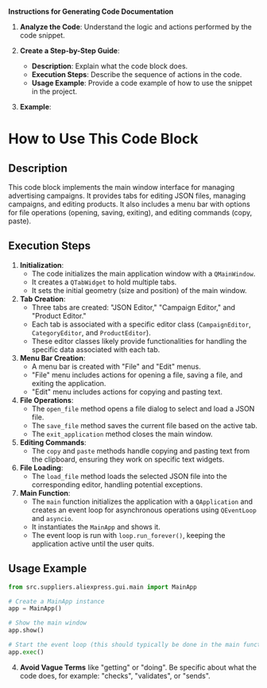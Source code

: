 **Instructions for Generating Code Documentation**

1. **Analyze the Code**: Understand the logic and actions performed by the code snippet.

2. **Create a Step-by-Step Guide**:
    - **Description**: Explain what the code block does.
    - **Execution Steps**: Describe the sequence of actions in the code.
    - **Usage Example**: Provide a code example of how to use the snippet in the project.

3. **Example**:

How to Use This Code Block
=========================================================================================

Description
-------------------------
This code block implements the main window interface for managing advertising campaigns. It provides tabs for editing JSON files, managing campaigns, and editing products. It also includes a menu bar with options for file operations (opening, saving, exiting), and editing commands (copy, paste).

Execution Steps
-------------------------
1. **Initialization**:
   - The code initializes the main application window with a `QMainWindow`.
   - It creates a `QTabWidget` to hold multiple tabs.
   - It sets the initial geometry (size and position) of the main window.
2. **Tab Creation**:
   - Three tabs are created: "JSON Editor," "Campaign Editor," and "Product Editor."
   - Each tab is associated with a specific editor class (`CampaignEditor`, `CategoryEditor`, and `ProductEditor`).
   - These editor classes likely provide functionalities for handling the specific data associated with each tab.
3. **Menu Bar Creation**:
   - A menu bar is created with "File" and "Edit" menus.
   - "File" menu includes actions for opening a file, saving a file, and exiting the application.
   - "Edit" menu includes actions for copying and pasting text.
4. **File Operations**:
   - The `open_file` method opens a file dialog to select and load a JSON file.
   - The `save_file` method saves the current file based on the active tab.
   - The `exit_application` method closes the main window.
5. **Editing Commands**:
   - The `copy` and `paste` methods handle copying and pasting text from the clipboard, ensuring they work on specific text widgets.
6. **File Loading**:
   - The `load_file` method loads the selected JSON file into the corresponding editor, handling potential exceptions.
7. **Main Function**:
   - The `main` function initializes the application with a `QApplication` and creates an event loop for asynchronous operations using `QEventLoop` and `asyncio`.
   - It instantiates the `MainApp` and shows it.
   - The event loop is run with `loop.run_forever()`, keeping the application active until the user quits.

Usage Example
-------------------------

```python
from src.suppliers.aliexpress.gui.main import MainApp

# Create a MainApp instance
app = MainApp()

# Show the main window
app.show()

# Start the event loop (this should typically be done in the main function)
app.exec()
```

4. **Avoid Vague Terms** like "getting" or "doing". Be specific about what the code does, for example: "checks", "validates", or "sends".